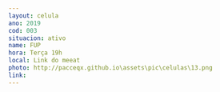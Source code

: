 ```yaml
---
layout: celula
ano: 2019
cod: 003
situacion: ativo
name: FUP
hora: Terça 19h
local: Link do meeat
photo: http://pacceqx.github.io\assets\pic\celulas\13.png
link: 
---
```


